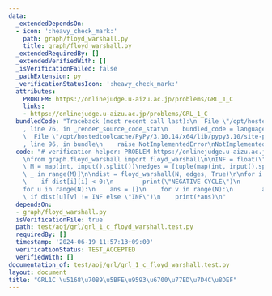 ```yaml
---
data:
  _extendedDependsOn:
  - icon: ':heavy_check_mark:'
    path: graph/floyd_warshall.py
    title: graph/floyd_warshall.py
  _extendedRequiredBy: []
  _extendedVerifiedWith: []
  _isVerificationFailed: false
  _pathExtension: py
  _verificationStatusIcon: ':heavy_check_mark:'
  attributes:
    PROBLEM: https://onlinejudge.u-aizu.ac.jp/problems/GRL_1_C
    links:
    - https://onlinejudge.u-aizu.ac.jp/problems/GRL_1_C
  bundledCode: "Traceback (most recent call last):\n  File \"/opt/hostedtoolcache/PyPy/3.10.14/x64/lib/pypy3.10/site-packages/onlinejudge_verify/documentation/build.py\"\
    , line 76, in _render_source_code_stat\n    bundled_code = language.bundle(\n\
    \  File \"/opt/hostedtoolcache/PyPy/3.10.14/x64/lib/pypy3.10/site-packages/onlinejudge_verify/languages/python.py\"\
    , line 96, in bundle\n    raise NotImplementedError\nNotImplementedError\n"
  code: "# verification-helper: PROBLEM https://onlinejudge.u-aizu.ac.jp/problems/GRL_1_C\n\
    \nfrom graph.floyd_warshall import floyd_warshall\n\nINF = float(\"inf\")\nN,\
    \ M = map(int, input().split())\nedges = [tuple(map(int, input().split())) for\
    \ _ in range(M)]\n\ndist = floyd_warshall(N, edges, True)\n\nfor i in range(N):\n\
    \    if dist[i][i] < 0:\n        print(\"NEGATIVE CYCLE\")\n        exit()\n\n\
    for u in range(N):\n    ans = []\n    for v in range(N):\n        ans.append(dist[u][v]\
    \ if dist[u][v] != INF else \"INF\")\n    print(*ans)\n"
  dependsOn:
  - graph/floyd_warshall.py
  isVerificationFile: true
  path: test/aoj/grl/grl_1_c_floyd_warshall.test.py
  requiredBy: []
  timestamp: '2024-06-19 11:57:13+09:00'
  verificationStatus: TEST_ACCEPTED
  verifiedWith: []
documentation_of: test/aoj/grl/grl_1_c_floyd_warshall.test.py
layout: document
title: "GRL1C \u5168\u70B9\u5BFE\u9593\u6700\u77ED\u7D4C\u8DEF"
---
```


